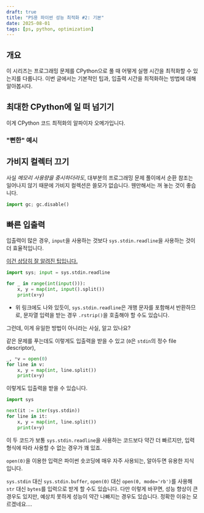 ```yaml
---
draft: true
title: "PS용 파이썬 성능 최적화 #2: 기본"
date: 2025-08-01
tags: [ps, python, optimization]
---
```


## 개요

이 시리즈는 프로그래밍 문제를 CPython으로 풀 때 어떻게 실행 시간을 최적화할 수 있는지를 다룹니다.
이번 글에서는 기본적인 팁과, 입출력 시간을 최적화하는 방법에 대해 알아봅시다.

## 최대한 CPython에 일 떠 넘기기

이게 CPython 코드 최적화의 알파이자 오메가입니다.

### "뻔한" 예시

## 가비지 컬렉터 끄기

사실 *메모리 사용량을 중시하더라도*, 대부분의 프로그래밍 문제 풀이에서 순환 참조는 일어나지 않기 때문에 가비지 컬렉션은 쓸모가 없습니다. 웬만해서는 꺼 놓는 것이 좋습니다.

```py
import gc; gc.disable()
```

## 빠른 입출력

입출력이 많은 경우, `input`을 사용하는 것보다 `sys.stdin.readline`을 사용하는 것이 더 효율적입니다.

[이건 상당히 잘 알려진 팁입니다.](https://www.acmicpc.net/problem/15552)

```py
import sys; input = sys.stdin.readline

for _ in range(int(input())):
    x, y = map(int, input().split())
    print(x+y)
```

- 위 링크에도 나와 있듯이, `sys.stdin.readline`은 개행 문자를 포함해서 반환하므로, 문자열 입력을 받는 경우 `.rstrip()`을 호출해야 할 수도 있습니다.

그런데, 이게 유일한 방법이 아니라는 사실, 알고 있나요?

같은 문제를 푸는데도 이렇게도 입출력을 받을 수 있고 (`0`은 `stdin`의 정수 file descriptor),

```py
_, *v = open(0)
for line in v:
    x, y = map(int, line.split())
    print(x+y)
```

이렇게도 입출력을 받을 수 있습니다.

```py
import sys

next(it := iter(sys.stdin))
for line in it:
    x, y = map(int, line.split())
    print(x+y)
```

이 두 코드가 보통 `sys.stdin.readline`을 사용하는 코드보다 약간 더 빠르지만, 입력 형식에 따라 사용할 수 없는 경우가 꽤 있죠.

`open(0)`을 이용한 입력은 파이썬 숏코딩에 매우 자주 사용되는, 알아두면 유용한 지식입니다.

`sys.stdin` 대신 `sys.stdin.buffer`, `open(0)` 대신 `open(0, mode='rb')`를 사용해 `str` 대신 `bytes`를 입력으로 받게 할 수도 있습니다. 다만 이렇게 바꾸면, 성능 향상이 큰 경우도 있지만, 예상치 못하게 성능이 약간 나빠지는 경우도 있습니다. 정확한 이유는 모르겠네요....

[^2]: 놀랍게도 `-O`, `-OO` 플래그가 [있습니다](https://docs.python.org/3/using/cmdline.html#cmdoption-O). 이것들로 활성화되는 최적화라고는 "`assert` 제거", "docstring 제거"와 같이 너무나도 사소한 최적화밖에 없지만요....
[^3]: 파이썬에 [JIT](https://peps.python.org/pep-0744/)이 기본으로 활성화되면 달라질 수도 있습니다만, 불행히도 아직은 아닙니다.
